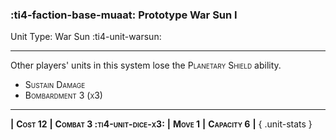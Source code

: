 ### :ti4-faction-base-muaat: **Prototype War Sun I**

Unit Type: War Sun :ti4-unit-warsun: 

---

Other players' units in this system lose the <span style="font-variant:small-caps;">Planetary Shield</span> ability.

* <span style="font-variant:small-caps;">Sustain Damage</span> 
* <span style="font-variant:small-caps;">Bombardment 3 (x3)</span> 

---

__|__ <span style="font-variant:small-caps;white-space: nowrap;">**Cost 12**</span> __|__ <span style="font-variant:small-caps;white-space: nowrap;">**Combat 3 :ti4-unit-dice-x3:**</span> __|__ <span style="font-variant:small-caps;white-space: nowrap;">**Move 1**</span> __|__ <span style="font-variant:small-caps;white-space: nowrap;">**Capacity 6**</span> __|__
{ .unit-stats }